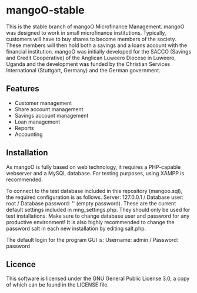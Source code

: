 # mangoO-stable

This is the stable branch of mangoO Microfinance Management. mangoO was designed to work in small microfinance institutions. Typically, customers will have to buy shares to become members of the society. These members will then hold both a savings and a loans account with the financial institution. 
mangoO was initially developed for the SACCO (Savings and Credit Cooperative) of the Anglican Luweero Diocese in Luweero, Uganda and the development was funded by the Christian Services International (Stuttgart, Germany) and the German government.

## Features
- Customer management
- Share account management
- Savings account management
- Loan management
- Reports
- Accounting

## Installation
As mangoO is fully based on web technology, it requires a PHP-capable webserver and a MySQL database. For testing purposes, using XAMPP is recommended.

To connect to the test database included in this repository (mangoo.sql), the required configuration is as follows.
Server: 127.0.0.1 /
Database user: root /
Database password: '' (empty password).
These are the current default settings included in mng_settings.php. They should only be used for test installations. Make sure to change database user and password for any productive environment! It is also highly recommended to change the password salt in each new installation by editing salt.php.

The default login for the program GUI is:
Username: admin /
Password: password

## Licence
This software is licensed under the GNU General Public License 3.0, a copy of which can be found in the LICENSE file.
